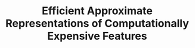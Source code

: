 ---
layout: post
title: "Efficient Approximate Representations of Computationally Expensive Features"
description: "High computational complexity is often a barrier to achieving desired representations in resource-constrained settings. This paper introduces a simple and computationally cheap method of approximating complex features. We do so by carefully constraining the architecture of Neural Networks (NNs) and regress from raw data to the intended feature representation. Our analysis focuses on spectral features, and demonstrates how low-capacity networks can capture the end-to-end dynamics of cascaded composite functions. Not only do approximating NNs simplify the analysis pipeline, but our approach produces feature representations up to 20 times more quickly. Excellent feature fidelity is achieved in our experimental analysis with feature approximations, but we also report nearly indistinguishable predictive performance when comparing between exact and approximate representations"
thumb_image: "2018/efficient/thumb.png"
bibtex: santos2018efficient
draft: true
tags: ['2018']
---